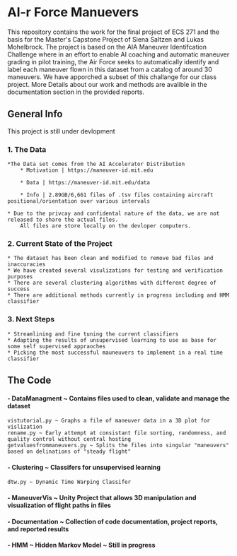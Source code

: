 # AI-r Force Manuevers 

This repository contains the work for the final project of ECS 271 and the basis for the Master's Capstone Project of Siena Saltzen and Lukas Mohelbrock. 
The project is based on the AIA Maneuver Identifcation Challenge where in an effort to enable AI coaching and automatic maneuver grading in pilot training, the Air Force seeks to automatically identify and label each maneuver flown in this dataset from a catalog of around 30 maneuvers. 
We have apporched a subset of this challange for our class project. More Details about our work and methods are avalible in the documentation section in the provided reports.


## General Info

This project is still under devlopment 

### 1. The Data
    *The Data set comes from the AI Accelerator Distribution
		* Motivation | https://maneuver-id.mit.edu
		
		* Data | https://maneuver-id.mit.edu/data
		
		* Info | 2.89GB/6,661 files of .tsv files containing aircraft positional/orientation over various intervals

    * Due to the privcay and confidental nature of the data, we are not released to share the actual files. 
		All files are store locally on the devloper computers.
	
### 2. Current State of the Project
    * The dataset has been clean and modified to remove bad files and inaccuracies
    * We have created several visulizations for testing and verification purposes
    * There are several clustering algorithms with different degree of success
	* There are additional methods currently in progress including and HMM classifier
	
### 3. Next Steps
    * Streamlining and fine tuning the current classifiers
	* Adapting the results of unsupervised learning to use as base for some self supervised appraoches
	* Picking the most successful mauneuvers to implement in a real time classifier


## The Code

#### - DataManagment ~ Contains files used to clean, validate and manage the dataset
	vistutorial.py ~ Graphs a file of maneuver data in a 3D plot for vislization
	rename.py ~ Early attempt at consistant file sorting, randomness, and quality control without central hosting
	getvaluesfrommaneuvers.py ~ Splits the files into singular "maneuvers" based on delinations of "steady flight"
	
#### - Clustering ~ Classifers for unsupervised learning
	dtw.py ~ Dynamic Time Warping Classifer
	
#### - ManeuverVis ~ Unity Project that allows 3D manipulation and visualization of flight paths in files

#### - Documentation ~ Collection of code documentation, project reports, and reported results

#### -  HMM ~ Hidden Markov Model ~ Still in progress


